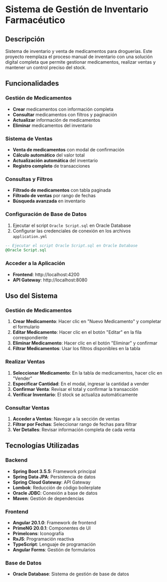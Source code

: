 # Sistema de Gestión de Inventario Farmacéutico

## Descripción

Sistema de inventario y venta de medicamentos para droguerías. Este proyecto reemplaza el proceso manual de inventario con una solución digital completa que permite gestionar medicamentos, realizar ventas y mantener un control preciso del stock.

## Funcionalidades

### Gestión de Medicamentos
- **Crear** medicamentos con información completa
- **Consultar** medicamentos con filtros y paginación
- **Actualizar** información de medicamentos
- **Eliminar** medicamentos del inventario

### Sistema de Ventas
- **Venta de medicamentos** con modal de confirmación
- **Cálculo automático** del valor total
- **Actualización automática** del inventario
- **Registro completo** de transacciones

### Consultas y Filtros
- **Filtrado de medicamentos** con tabla paginada
- **Filtrado de ventas** por rango de fechas
- **Búsqueda avanzada** en inventario

### Configuración de Base de Datos
1. Ejecutar el script `Oracle Script.sql` en Oracle Database
2. Configurar las credenciales de conexión en los archivos `application.yml`

```sql
-- Ejecutar el script Oracle Script.sql en Oracle Database
@Oracle Script.sql
```

### Acceder a la Aplicación
- **Frontend**: http://localhost:4200
- **API Gateway**: http://localhost:8080

## Uso del Sistema

### Gestión de Medicamentos
1. **Crear Medicamento**: Hacer clic en "Nuevo Medicamento" y completar el formulario
2. **Editar Medicamento**: Hacer clic en el botón "Editar" en la fila correspondiente
3. **Eliminar Medicamento**: Hacer clic en el botón "Eliminar" y confirmar
4. **Filtrar Medicamentos**: Usar los filtros disponibles en la tabla

### Realizar Ventas
1. **Seleccionar Medicamento**: En la tabla de medicamentos, hacer clic en "Vender"
2. **Especificar Cantidad**: En el modal, ingresar la cantidad a vender
3. **Confirmar Venta**: Revisar el total y confirmar la transacción
4. **Verificar Inventario**: El stock se actualiza automáticamente

### Consultar Ventas
1. **Acceder a Ventas**: Navegar a la sección de ventas
2. **Filtrar por Fechas**: Seleccionar rango de fechas para filtrar
3. **Ver Detalles**: Revisar información completa de cada venta

## Tecnologías Utilizadas

### Backend
- **Spring Boot 3.5.5**: Framework principal
- **Spring Data JPA**: Persistencia de datos
- **Spring Cloud Gateway**: API Gateway
- **Lombok**: Reducción de código boilerplate
- **Oracle JDBC**: Conexión a base de datos
- **Maven**: Gestión de dependencias

### Frontend
- **Angular 20.1.0**: Framework de frontend
- **PrimeNG 20.0.1**: Componentes de UI
- **PrimeIcons**: Iconografía
- **RxJS**: Programación reactiva
- **TypeScript**: Lenguaje de programación
- **Angular Forms**: Gestión de formularios

### Base de Datos
- **Oracle Database**: Sistema de gestión de base de datos